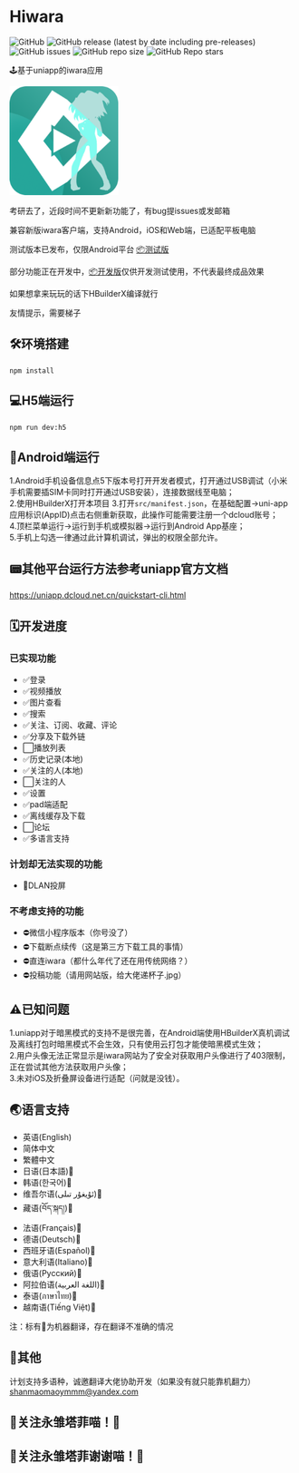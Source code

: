# Hiwara

![GitHub](https://img.shields.io/github/license/shanmaomaoymmm/hiwara)
![GitHub release (latest by date including pre-releases)](https://img.shields.io/github/v/release/shanmaomaoymmm/hiwara?include_prereleases)
![GitHub issues](https://img.shields.io/github/issues/shanmaomaoymmm/hiwara)
![GitHub repo size](https://img.shields.io/github/repo-size/shanmaomaoymmm/hiwara)
![GitHub Repo stars](https://img.shields.io/github/stars/shanmaomaoymmm/hiwara?style=social)

🕹️基于uniapp的iwara应用

<img src="./edit/img/logo.png" style="width:192px;height:192px" />

考研去了，近段时间不更新新功能了，有bug提issues或发邮箱

兼容新版iwara客户端，支持Android，iOS和Web端，已适配平板电脑

测试版本已发布，仅限Android平台 [📦测试版](https://github.com/shanmaomaoymmm/hiwara/releases/latest)

部分功能正在开发中，[📦开发版](https://github.com/shanmaomaoymmm/hiwara/releases)仅供开发测试使用，不代表最终成品效果

如果想拿来玩玩的话下HBuilderX编译就行

友情提示，需要梯子

## 🛠️环境搭建

```
npm install
```

## 💻H5端运行

```
npm run dev:h5
```

## 📱Android端运行

1.Android手机设备信息点5下版本号打开开发者模式，打开通过USB调试（小米手机需要插SIM卡同时打开通过USB安装），连接数据线至电脑；  
2.使用HBuilderX打开本项目
3.打开`src/manifest.json`，在基础配置->uni-app应用标识(AppID)点击右侧重新获取，此操作可能需要注册一个dcloud账号；  
4.顶栏菜单运行->运行到手机或模拟器->运行到Android App基座；  
5.手机上勾选一律通过此计算机调试，弹出的权限全部允许。

## 📟其他平台运行方法参考uniapp官方文档

<https://uniapp.dcloud.net.cn/quickstart-cli.html>

## 🗓️开发进度

### 已实现功能

* ✅登录
* ✅视频播放
* ✅图片查看
* ✅搜索
* ✅关注、订阅、收藏、评论
* ✅分享及下载外链
* ⬜播放列表
* ✅历史记录(本地)
* ✅关注的人(本地)
* ⬜关注的人
* ✅设置
* ✅pad端适配
* ✅离线缓存及下载
* ⬜论坛
* ✅多语言支持

### 计划却无法实现的功能

* 🛑DLAN投屏

### 不考虑支持的功能

* ⛔微信小程序版本（你号没了）
* ⛔下载断点续传（这是第三方下载工具的事情）
* ⛔直连iwara（都什么年代了还在用传统网络？）
* ⛔投稿功能（请用网站版，给大佬递杯子.jpg）

## ⚠️已知问题

1.uniapp对于暗黑模式的支持不是很完善，在Android端使用HBuilderX真机调试及离线打包时暗黑模式不会生效，只有使用云打包才能使暗黑模式生效；  
2.用户头像无法正常显示是iwara网站为了安全对获取用户头像进行了403限制，正在尝试其他方法获取用户头像；   
3.未对iOS及折叠屏设备进行适配（问就是没钱）。

## 🌏语言支持

 * 英语(English)
 * 简体中文
 * 繁體中文
 * 日语(日本語)🤖
 * 韩语(한국어)🤖
 * 维吾尔语(ئۇيغۇر تىلى)🤖
 * 藏语(བོད་སྐད།)🤖
 * 法语(Français)🤖
 * 德语(Deutsch)🤖
 * 西班牙语(Español)🤖
 * 意大利语(Italiano)🤖
 * 俄语(Русский)🤖
 * 阿拉伯语(اللغة العربية)🤖
 * 泰语(ภาษาไทย)🤖
 * 越南语(Tiếng Việt)🤖

注：标有🤖为机器翻译，存在翻译不准确的情况

## 📒其他

<!-- 
i站hosts直通

```
2606:4700:20::ac43:479a iwara.tv
2606:4700:20::ac43:479a i.iwara.tv
2606:4700:20::681a:d60 www.iwara.tv
66.206.15.50 ecchi.iwara.tv
2606:4700:20::ac43:479a api.iwara.tv
72.52.83.100 hime.iwara.tv
163.172.40.145 aku.iwara.tv
163.172.42.175 sukone.iwara.tv
163.172.81.17 xin.iwara.tv
163.172.40.123 uta.iwara.tv
72.52.83.99 mikoto.iwara.tv
163.172.44.153 miki.iwara.tv
66.165.240.194 files.iwara.tv
51.15.162.198 a.iwara.tv
85.187.128.60 service.iwara.tv
163.172.80.31 uni.iwara.tv
163.172.39.227 cul.iwara.tv
163.172.62.89 momo.iwara.tv
163.172.40.123 uta.iwara.tv
163.172.61.193 ruko.iwara.tv
163.172.56.87 yukari.iwara.tv
163.172.57.3 piko.iwara.tv
163.172.61.159 merli.iwara.tv
163.172.42.175 sukone.iwara.tv
163.172.40.81 tei.iwara.tv
2606:4700::6812:33f www.erolabs.com
2606:4700::6812:9ca www.ero-labs.com
``` 

嘘！不要告诉别人哦🤫
-->

计划支持多语种，诚邀翻译大佬协助开发（如果没有就只能靠机翻力）  
shanmaomaoymmm@yandex.com

## 🥰关注永雏塔菲喵！🥰
## 🤗关注永雏塔菲谢谢喵！🤗
